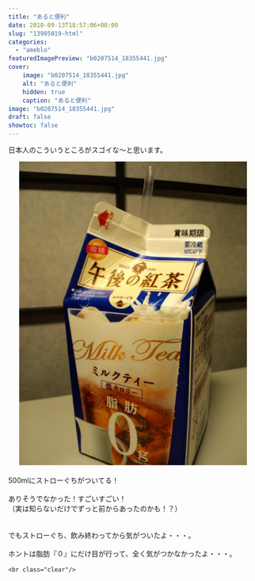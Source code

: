 ```yaml
---
title: "あると便利"
date: 2010-09-13T18:57:06+00:00
slug: "13995019-html"
categories:
  - "ameblo"
featuredImagePreview: "b0207514_18355441.jpg"
cover:
    image: "b0207514_18355441.jpg"
    alt: "あると便利"
    hidden: true
    caption: "あると便利"
image: "b0207514_18355441.jpg"
draft: false
showtoc: false
---
```

日本人のこういうところがスゴイな～と思います。<br/>
<center><a href="b0207514_18355441.jpg" rel="nofollow"><img src="b0207514_18355441.jpg" alt="あると便利_b0207514_18355441.jpg" class="IMAGE_MID" height="613" width="460"/></a></center><br/>
500mlにストローぐちがついてる！<br/>
<br/>
ありそうでなかった！すごいすごい！<br/>
（実は知らないだけでずっと前からあったのかも！？）<br/>
<br/>
<br/>
でもストローぐち、飲み終わってから気がついたよ・・・。<br/>
<br/>
ホントは脂肪『０』にだけ目が行って、全く気がつかなかったよ・・・。

    <br class="clear"/>